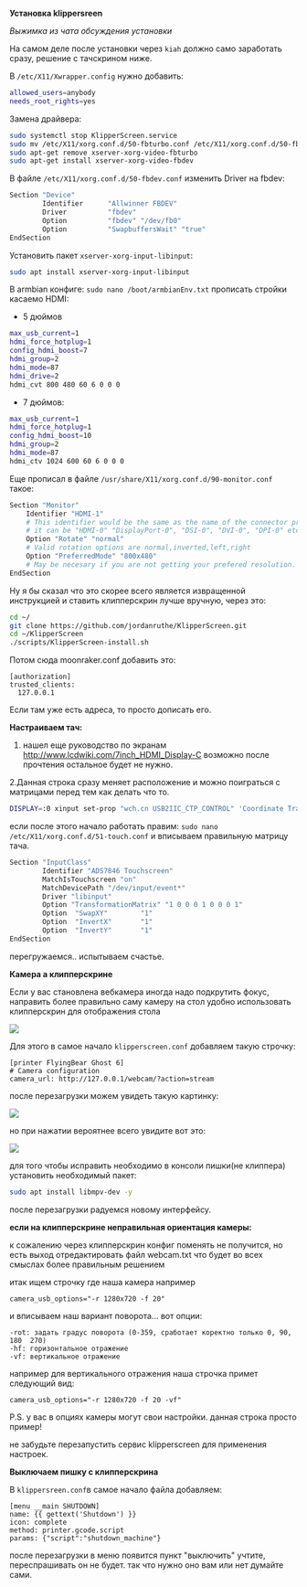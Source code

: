 **Установка klippersreen** 

*Выжимка из чата обсуждения установки* 

На самом деле после установки через `kiah` должно само заработать сразу, решение с тачскрином ниже.

В `/etc/X11/Xwrapper.config` нужно добавить:
```bash
allowed_users=anybody
needs_root_rights=yes
```
Замена драйвера:
```bash
sudo systemctl stop KlipperScreen.service
sudo mv /etc/X11/xorg.conf.d/50-fbturbo.conf /etc/X11/xorg.conf.d/50-fbdev.conf
sudo apt-get remove xserver-xorg-video-fbturbo
sudo apt-get install xserver-xorg-video-fbdev
```
В файле `/etc/X11/xorg.conf.d/50-fbdev.conf` изменить Driver на fbdev:
```bash
Section "Device"
        Identifier      "Allwinner FBDEV"
        Driver          "fbdev"
        Option          "fbdev" "/dev/fb0"
        Option          "SwapbuffersWait" "true"
EndSection
```
Установить пакет `xserver-xorg-input-libinput`:
```bash
sudo apt install xserver-xorg-input-libinput
```
В armbian конфиге: `sudo nano /boot/armbianEnv.txt` прописать стройки касаемо HDMI:
- 5 дюймов
```bash
max_usb_current=1
hdmi_force_hotplug=1
config_hdmi_boost=7
hdmi_group=2
hdmi_mode=87
hdmi_drive=2
hdmi_cvt 800 480 60 6 0 0 0
```
- 7 дюймов:
```bash
max_usb_current=1
hdmi_force_hotplug=1
config_hdmi_boost=10
hdmi_group=2
hdmi_mode=87
hdmi_ctv 1024 600 60 6 0 0 0
```
Еще прописал в файле `/usr/share/X11/xorg.conf.d/90-monitor.conf` такое:
```bash
Section "Monitor"
    Identifier "HDMI-1"
    # This identifier would be the same as the name of the connector printed by xrandr.
    # it can be "HDMI-0" "DisplayPort-0", "DSI-0", "DVI-0", "DPI-0" etc
    Option "Rotate" "normal"
    # Valid rotation options are normal,inverted,left,right
    Option "PreferredMode" "800x480"
    # May be necesary if you are not getting your prefered resolution.
EndSection
```
Ну я бы сказал что это скорее всего является извращенной инструкцией и ставить клипперскрин лучше вручную, через это:
```bash
cd ~/
git clone https://github.com/jordanruthe/KlipperScreen.git
cd ~/KlipperScreen
./scripts/KlipperScreen-install.sh
```
Потом сюда moonraker.conf добавить это:
```gcode
[authorization]
trusted_clients:
  127.0.0.1
```
Если там уже есть адреса, то просто дописать его.


**Настраиваем тач:**

1. нашел еще руководство по экранам http://www.lcdwiki.com/7inch_HDMI_Display-C возможно после прочтения остальное будет не нужно.

2.Данная строка сразу меняет расположение и можно поиграться с матрицами перед тем как делать что то.
```bash
DISPLAY=:0 xinput set-prop "wch.cn USB2IIC_CTP_CONTROL" 'Coordinate Transformation Matrix' 1 0 0 0 1 0 0 0 1
```
если после этого начало работать
правим: `sudo nano /etc/X11/xorg.conf.d/51-touch.conf` и вписываем правильную матрицу тача.

```bash
Section "InputClass"
        Identifier "ADS7846 Touchscreen"
        MatchIsTouchscreen "on"
        MatchDevicePath "/dev/input/event*"
        Driver "libinput"
        Option "TransformationMatrix" "1 0 0 0 1 0 0 0 1"
        Option  "SwapXY"        "1"
        Option  "InvertX"       "1"
        Option  "InvertY"       "1"
EndSection
```
перегружаемся.. испытываем счастье.

**Камера а клипперскрине**

Если у вас становлена вебкамера иногда надо подкрутить фокус, направить более правильно саму камеру на стол удобно использовать клипперскрин для отображения стола

![](1.jpg)

Для этого в самое начало `klipperscreen.conf`  добавляем такую строчку:

```
[printer FlyingBear Ghost 6]
# Camera configuration
camera_url: http://127.0.0.1/webcam/?action=stream
```
после перезагрузки можем увидеть такую картинку:

![](3.jpg)

но при нажатии вероятнее всего увидите вот это:

![](2.jpg)

для того чтобы исправить необходимо в консоли пишки(не клиппера) установить необходимый пакет:

```bash
sudo apt install libmpv-dev -y
```

после перезагрузки радуемся новому интерфейсу.

**если на клипперскрине неправильная ориентация камеры:**

к сожалению через клипперскрин конфиг поменять не получится, но есть выход отредактировать  файл webcam.txt что будет во всех смыслах более правильным решением

итак ищем строчку где наша камера например

```camera_usb_options="-r 1280x720 -f 20"```

и вписываем наш вариант поворота...  вот опции:
```
-rot: задать градус поворота (0-359, сработает коректно только 0, 90, 180  270)
-hf: горизонтальное отражение
-vf: вертикальное отражение
```
например для вертикального отражения наша строчка примет следующий вид:

```camera_usb_options="-r 1280x720 -f 20 -vf"```

P.S. у вас в опциях камеры могут свои настройки. данная строка просто пример!

не забудьте перезапустить сервис klipperscreen  для применения настроек.

**Выключаем пишку с клипперскрина**

В `klippersreen.conf`в самое начало файла добавляем:

```
[menu __main SHUTDOWN]
name: {{ gettext('Shutdown') }}
icon: complete
method: printer.gcode.script
params: {"script":"shutdown_machine"}
```
после перезагрузки в меню появится пункт "выключить" учтите, переспрашивать он не будет. так что нужно оно вам или нет думайте сами.

